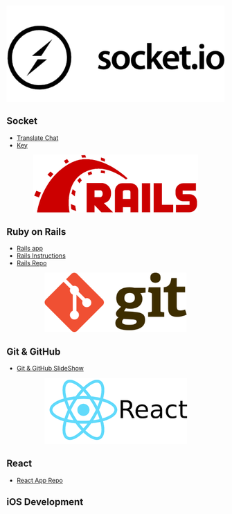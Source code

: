 
<p align="center"><img src="media/socket.png" alt="Socket Logo"></p>
  
## Socket
- [Translate Chat](https://github.com/GEMangoDigital/translate-chat)
- [Key](https://gist.github.com/GEMangoDigital/a92d076b9648b8882230b4072c6e6a99)


<p align="center"><img src="media/rails.png" alt="Ruby on Rails Log"></p>

## Ruby on Rails
- [Rails app](http://intense-atoll-23621.herokuapp.com/)
- [Rails Instructions](https://gist.github.com/eddroid/4904ae2d00a218ff038f12dfdfc483cd)
- [Rails Repo](https://github.com/eddroid/rapid_prototype)

<p align="center"><img src="media/git.png" alt="Git Logo" width="65%" height="65%" ></p>

## Git & GitHub

- [Git & GitHub SlideShow](https://www.slideshare.net/secret/Fg8XDgRTOADglD)

<p align="center"><img src="media/reactjs.png" alt="Reactjs Logo" ></p>

## React
- [React App Repo](https://github.com/jalvarado91/mangohacks-react-workshop/)


## iOS Development
